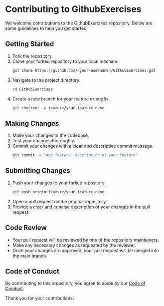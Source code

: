 # Contributing to GithubExercises

We welcome contributions to the GithubExercises repository. Below are some guidelines to help you get started.

## Getting Started

1. Fork the repository.
2. Clone your forked repository to your local machine.
    ```sh
    git clone https://github.com/<your-username>/GithubExercises.git
    ```
3. Navigate to the project directory.
    ```sh
    cd GithubExercises
    ```
4. Create a new branch for your feature or bugfix.
    ```sh
    git checkout -b feature/your-feature-name
    ```

## Making Changes

1. Make your changes to the codebase.
2. Test your changes thoroughly.
3. Commit your changes with a clear and descriptive commit message.
    ```sh
    git commit -m "Add feature: description of your feature"
    ```

## Submitting Changes

1. Push your changes to your forked repository.
    ```sh
    git push origin feature/your-feature-name
    ```
2. Open a pull request on the original repository.
3. Provide a clear and concise description of your changes in the pull request.

## Code Review

- Your pull request will be reviewed by one of the repository maintainers.
- Make any necessary changes as requested by the reviewer.
- Once your changes are approved, your pull request will be merged into the main branch.

## Code of Conduct

By contributing to this repository, you agree to abide by our [Code of Conduct](CODE_OF_CONDUCT.md).

Thank you for your contributions!
